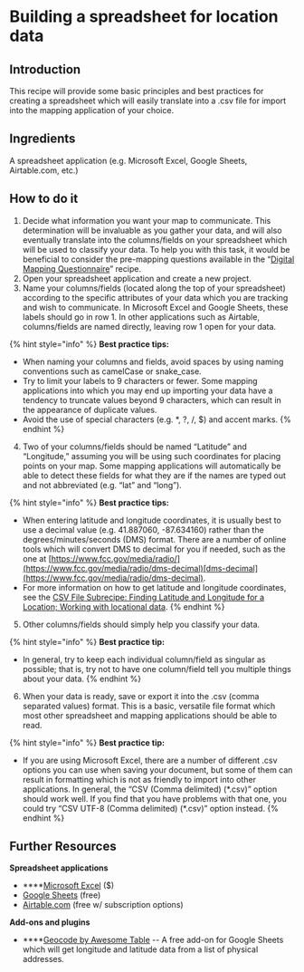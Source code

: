 # Building a spreadsheet for location data

## **Introduction**

This recipe will provide some basic principles and best practices for creating a spreadsheet which will easily translate into a .csv file for import into the mapping application of your choice.

## **Ingredients**

A spreadsheet application \(e.g. Microsoft Excel, Google Sheets, Airtable.com, etc.\)

## **How to do it**

1. Decide what information you want your map to communicate. This determination will be invaluable as you gather your data, and will also eventually translate into the columns/fields on your spreadsheet which will be used to classify your data. To help you with this task, it would be beneficial to consider the pre-mapping questions available in the “[Digital Mapping Questionnaire](https://docs.google.com/document/d/1TvKZvA00E-OvGpRqsBwCuAeUmPl2p62hkLPCezE90o0)” recipe.
2. Open your spreadsheet application and create a new project.
3. Name your columns/fields \(located along the top of your spreadsheet\) according to the specific attributes of your data which you are tracking and wish to communicate. In Microsoft Excel and Google Sheets, these labels should go in row 1. In other applications such as Airtable, columns/fields are named directly, leaving row 1 open for your data.

{% hint style="info" %}
**Best practice tips:**

* When naming your columns and fields, avoid spaces by using naming conventions such as camelCase or snake\_case.
* Try to limit your labels to 9 characters or fewer. Some mapping applications into which you may end up importing your data have a tendency to truncate values beyond 9 characters, which can result in the appearance of duplicate values.
* Avoid the use of special characters \(e.g. \*, ?, /, $\) and accent marks.
{% endhint %}

4. Two of your columns/fields should be named “Latitude” and “Longitude,” assuming you will be using such coordinates for placing points on your map. Some mapping applications will automatically be able to detect these fields for what they are if the names are typed out and not abbreviated \(e.g. “lat” and “long”\).

{% hint style="info" %}
**Best practice tips:**

* When entering latitude and longitude coordinates, it is usually best to use a decimal value \(e.g. 41.887060, -87.634160\) rather than the degrees/minutes/seconds \(DMS\) format. There are a number of online tools which will convert DMS to decimal for you if needed, such as the one at [https://www.fcc.gov/media/radio/](https://www.fcc.gov/media/radio/dms-decimal)[dms-decimal](https://www.fcc.gov/media/radio/dms-decimal).
* For more information on how to get latitude and longitude coordinates, see the [CSV File Subrecipe: Finding Latitude and Longitude for a Location; Working with locational data](https://docs.google.com/document/d/1a0_jbx-2t1hBjgC-4SJCMC5Z5a0DlxUWkP-Rom8AbRA).
{% endhint %}

5. Other columns/fields should simply help you classify your data.

{% hint style="info" %}
**Best practice tip:**

* In general, try to keep each individual column/field as singular as possible; that is, try not to have one column/field tell you multiple things about your data.
{% endhint %}

6. When your data is ready, save or export it into the .csv \(comma separated values\) format. This is a basic, versatile file format which most other spreadsheet and mapping applications should be able to read.

{% hint style="info" %}
**Best practice tip:**

* If you are using Microsoft Excel, there are a number of different .csv options you can use when saving your document, but some of them can result in formatting which is not as friendly to import into other applications. In general, the “CSV \(Comma delimited\) \(\*.csv\)” option should work well. If you find that you have problems with that one, you could try “CSV UTF-8 \(Comma delimited\) \(\*.csv\)” option instead.
{% endhint %}

## **Further Resources**

**Spreadsheet applications**

* \*\*\*\*[Microsoft Excel](https://products.office.com/en-us/excel) \($\)
* [Google Sheets](https://www.google.com/sheets/about/) \(free\)
* [Airtable.com](https://airtable.com/) \(free w/ subscription options\)

**Add-ons and plugins**

* \*\*\*\*[Geocode by Awesome Table](https://sites.google.com/site/scriptsexamples/available-web-apps/awesome-tables/add-ons/geocode) -- A free add-on for Google Sheets which will get longitude and latitude data from a list of physical addresses.

